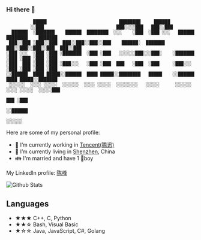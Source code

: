 ### Hi there 👋
```
          █████                           ████████     ██████                              
         ░░███                           ███░░░░███   ███░░███                             
  ██████  ░███████    ██████  ████████  ░░░    ░███  ░███ ░░░   ██████  ████████    ███████
 ███░░███ ░███░░███  ███░░███░░███░░███    ██████░  ███████    ███░░███░░███░░███  ███░░███
░███ ░░░  ░███ ░███ ░███████  ░███ ░███   ░░░░░░███░░░███░    ░███████  ░███ ░███ ░███ ░███
░███  ███ ░███ ░███ ░███░░░   ░███ ░███  ███   ░███  ░███     ░███░░░   ░███ ░███ ░███ ░███
░░██████  ████ █████░░██████  ████ █████░░████████   █████    ░░██████  ████ █████░░███████
 ░░░░░░  ░░░░ ░░░░░  ░░░░░░  ░░░░ ░░░░░  ░░░░░░░░   ░░░░░      ░░░░░░  ░░░░ ░░░░░  ░░░░░███
                                                                                   ███ ░███
                                                                                  ░░██████ 
                                                                                   ░░░░░░  
```

<!--
**chen3feng/chen3feng** is a ✨ _special_ ✨ repository because its `README.md` (this file) appears on your GitHub profile.

Here are some ideas to get you started:

- 🔭 I’m currently working on ...
- 🌱 I’m currently learning ...
- 👯 I’m looking to collaborate on ...
- 🤔 I’m looking for help with ...
- 💬 Ask me about ...
- 📫 How to reach me: ...
- 😄 Pronouns: ...
- ⚡ Fun fact: ...
-->

Here are some of my personal profile:

- 🔭 I’m currently working in [Tencent(腾讯)](https://www.tencent.com/en-us/)
- 👯 I’m currently living in [Shenzhen](https://www.google.com/maps/place/%E4%B8%AD%E5%9B%BD%E5%B9%BF%E4%B8%9C%E7%9C%81%E6%B7%B1%E5%9C%B3%E5%B8%82/@22.5551603,114.0538788,11z/), China
- 👪 I'm married and have 1 👦boy

My LinkedIn profile: [陈峰](https://cn.linkedin.com/in/chen3feng/)

![Github Stats](https://github-readme-stats.vercel.app/api?username=chen3feng&show_icons=true)

## Languages

- ★★★ C++, C, Python
- ★★☆ Bash, Visual Basic
- ★☆☆ Java, JavaScript, C#, Golang
